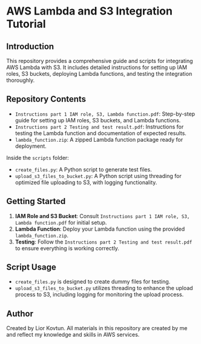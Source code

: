 # AWS Lambda and S3 Integration Tutorial

## Introduction
This repository provides a comprehensive guide and scripts for integrating AWS Lambda with S3.
It includes detailed instructions for setting up IAM roles, S3 buckets, deploying Lambda functions, and testing the integration thoroughly.

## Repository Contents
- `Instructions part 1 IAM role, S3, Lambda function.pdf`: Step-by-step guide for setting up IAM roles, S3 buckets, and Lambda functions.
- `Instructions part 2 Testing and test result.pdf`: Instructions for testing the Lambda function and documentation of expected results.
- `lambda_function.zip`: A zipped Lambda function package ready for deployment.

Inside the `scripts` folder:
- `create_files.py`: A Python script to generate test files.
- `upload_s3_files_to_bucket.py`: A Python script using threading for optimized file uploading to S3, with logging functionality.

## Getting Started
1. **IAM Role and S3 Bucket**: Consult `Instructions part 1 IAM role, S3, Lambda function.pdf` for initial setup.
2. **Lambda Function**: Deploy your Lambda function using the provided `lambda_function.zip`.
3. **Testing**: Follow the `Instructions part 2 Testing and test result.pdf` to ensure everything is working correctly.

## Script Usage
- `create_files.py` is designed to create dummy files for testing.
- `upload_s3_files_to_bucket.py` utilizes threading to enhance the upload process to S3, including logging for monitoring the upload process.

## Author
Created by Lior Kovtun. All materials in this repository are created by me and reflect my knowledge and skills in AWS services.

